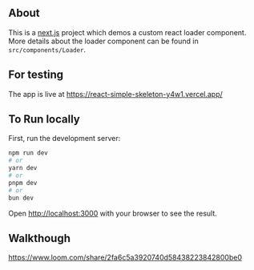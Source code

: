 ## About

This is a [next.js](https://nextjs.org/) project which demos a custom react loader component. More details about the loader component can be found in `src/components/Loader`.

## For testing

The app is live at https://react-simple-skeleton-y4w1.vercel.app/

## To Run locally

First, run the development server:

```bash
npm run dev
# or
yarn dev
# or
pnpm dev
# or
bun dev
```

Open [http://localhost:3000](http://localhost:3000) with your browser to see the result.

## Walkthough

https://www.loom.com/share/2fa6c5a3920740d58438223842800be0
